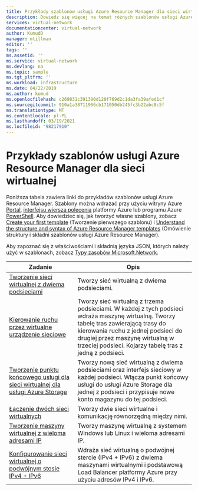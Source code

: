 ```yaml
---
title: Przykłady szablonów usługi Azure Resource Manager dla sieci wirtualnej | Microsoft Docs
description: Dowiedz się więcej na temat różnych szablonów usługi Azure Resource Manager, za pomocą których można wdrażać sieci wirtualne platformy Azure.
services: virtual-network
documentationcenter: virtual-network
author: KumudD
manager: mtillman
editor: ''
tags: ''
ms.assetid: ''
ms.service: virtual-network
ms.devlang: na
ms.topic: sample
ms.tgt_pltfrm: ''
ms.workload: infrastructure
ms.date: 04/22/2019
ms.author: kumud
ms.openlocfilehash: c269831c391390d120f769d2c1da3fa39afed1cf
ms.sourcegitcommit: 910a1a38711966cb171050db245fc3b22abc8c5f
ms.translationtype: MT
ms.contentlocale: pl-PL
ms.lasthandoff: 03/19/2021
ms.locfileid: "98217910"
---
```

# <a name="azure-resource-manager-template-samples-for-virtual-network"></a>Przykłady szablonów usługi Azure Resource Manager dla sieci wirtualnej

Poniższa tabela zawiera linki do przykładów szablonów usługi Azure Resource Manager. Szablony można wdrażać przy użyciu witryny Azure [Portal](../azure-resource-manager/templates/deploy-portal.md?toc=%2fazure%2fvirtual-network%2ftoc.json), [interfejsu wiersza polecenia](../azure-resource-manager/templates/deploy-cli.md?toc=%2fazure%2fvirtual-network%2ftoc.json) platformy Azure lub programu Azure [PowerShell](../azure-resource-manager/templates/deploy-powershell.md?toc=%2fazure%2fvirtual-network%2ftoc.json). Aby dowiedzieć się, jak tworzyć własne szablony, zobacz [Create your first template](../azure-resource-manager/templates/quickstart-create-templates-use-the-portal.md?toc=%2fazure%2fvirtual-network%2ftoc.json) (Tworzenie pierwszego szablonu) i [Understand the structure and syntax of Azure Resource Manager templates](../azure-resource-manager/templates/template-syntax.md?toc=%2fazure%2fvirtual-network%2ftoc.json) (Omówienie struktury i składni szablonów usługi Azure Resource Manager).

Aby zapoznać się z właściwościami i składnią języka JSON, których należy użyć w szablonach, zobacz [Typy zasobów Microsoft.Network](/azure/templates/microsoft.network/allversions).


| Zadanie | Opis |
|----|----|
|[Tworzenie sieci wirtualnej z dwiema podsieciami](https://github.com/Azure/azure-quickstart-templates/tree/master/101-vnet-two-subnets)| Tworzy sieć wirtualną z dwiema podsieciami.|
|[Kierowanie ruchu przez wirtualne urządzenie sieciowe](https://github.com/Azure/azure-quickstart-templates/tree/master/201-userdefined-routes-appliance)| Tworzy sieć wirtualną z trzema podsieciami. W każdej z tych podsieci wdraża maszynę wirtualną. Tworzy tabelę tras zawierającą trasy do kierowania ruchu z jednej podsieci do drugiej przez maszynę wirtualną w trzeciej podsieci. Kojarzy tabelę tras z jedną z podsieci.|
|[Tworzenie punktu końcowego usługi dla sieci wirtualnej dla usługi Azure Storage](https://github.com/Azure/azure-quickstart-templates/tree/master/201-vnet-2subnets-service-endpoints-storage-integration)|Tworzy nową sieć wirtualną z dwiema podsieciami oraz interfejs sieciowy w każdej podsieci. Włącza punkt końcowy usługi do usługi Azure Storage dla jednej z podsieci i przypisuje nowe konto magazynu do tej podsieci.|
|[Łączenie dwóch sieci wirtualnych](https://github.com/Azure/azure-quickstart-templates/tree/master/201-vnet-to-vnet-peering)| Tworzy dwie sieci wirtualne i komunikację równorzędną między nimi.|
|[Tworzenie maszyny wirtualnej z wieloma adresami IP](https://github.com/Azure/azure-quickstart-templates/tree/master/101-vm-multiple-ipconfig)| Tworzy maszynę wirtualną z systemem Windows lub Linux i wieloma adresami IP.|
|[Konfigurowanie sieci wirtualnej o podwójnym stosie IPv4 + IPv6](https://github.com/Azure/azure-quickstart-templates/tree/master/ipv6-in-vnet)|Wdraża sieć wirtualną o podwójnej stercie (IPv4 + IPv6) z dwiema maszynami wirtualnymi i podstawową Load Balancer platformy Azure przy użyciu adresów IPv4 i IPv6. |
